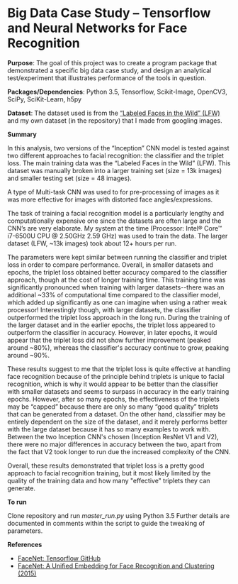 # Big Data Case Study – Tensorflow and Neural Networks for Face Recognition

**Purpose**: The goal of this project was to create a program package that demonstrated a specific big data case study, and design an analytical test/experiment that illustrates performance of the tools in question.

**Packages/Dependencies**: Python 3.5, Tensorflow, Scikit-Image, OpenCV3, SciPy, SciKit-Learn, h5py

**Dataset**: The dataset used is from the [“Labeled Faces in the Wild” (LFW)](http://vis-www.cs.umass.edu/lfw/) and my own dataset (in the repository) that I made from googling images.

**Summary**

In this analysis, two versions of the “Inception” CNN model is tested against two different approaches to facial recognition: the classifier and the triplet loss. The main training data was the “Labeled Faces in the Wild” (LFW). This dataset was manually broken into a larger training set (size = 13k images) and smaller testing set (size = 48 images).

A type of Multi-task CNN was used to for pre-processing of images as it was more effective for images with distorted face angles/expressions.

The task of training a facial recognition model is a particularly lengthy and computationally expensive one since the datasets are often large and the CNN’s are very elaborate. My system at the time (Processor: Intel® Core™ i7-6500U CPU @ 2.50GHz 2.59 GHz) was used to train the data. The larger dataset (LFW, ~13k images) took about 12+ hours per run.

The parameters were kept similar between running the classifier and triplet loss in order to compare performance. Overall, in smaller datasets and epochs, the triplet loss obtained better accuracy compared to the classifier approach, though at the cost of longer training time. This training time was significantly pronounced when training with larger datasets--there was an additional ~33% of computational time compared to the classifier model, which added up significantly as one can imagine when using a rather weak processor! Interestingly though, with larger datasets, the classifier outperformed the triplet loss approach in the long run. During the training of the larger dataset and in the earlier epochs, the triplet loss appeared to outperform the classifier in accuracy. However, in later epochs, it would appear that the triplet loss did not show further improvement (peaked around ~80%), whereas the classifier's accuracy continue to grow, peaking around ~90%. 

These results suggest to me that the triplet loss is quite effective at handling face recognition because of the principle behind triplets is unique to facial recognition, which is why it would appear to be better than the classifier with smaller datasets and seems to surpass in accuracy in the early training epochs. However, after so many epochs, the effectiveness of the triplets may be “capped” because there are only so many “good quality” triplets that can be generated from a dataset. On the other hand, classifier may be entirely dependent on the size of the dataset, and it merely performs better with the large dataset because it has so many examples to work with. Between the two Inception CNN's chosen (Inception ResNet V1 and V2), there were no major differences in accuracy between the two, apart from the fact that V2 took longer to run due the increased complexity of the CNN.

Overall, these results demonstrated that triplet loss is a pretty good approach to facial recognition training, but it most likely limited by the quality of the training data and how many "effective" triplets they can generate.

**To run**

Clone repository and run _master_run.py_ using Python 3.5
Further details are documented in comments within the script to guide the tweaking of parameters.

**References**
- [FaceNet: Tensorflow GitHub](https://github.com/davidsandberg/facenet) 
- [FaceNet: A Unified Embedding for Face Recognition and Clustering (2015)](https://arxiv.org/abs/1503.03832)
